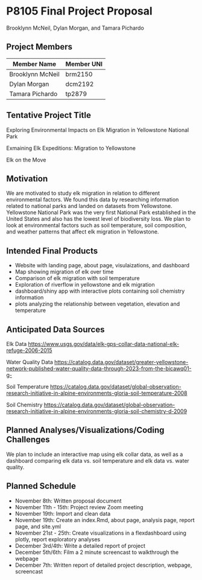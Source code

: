 P8105 Final Project Proposal
================
Brooklynn McNeil, Dylan Morgan, and Tamara Pichardo

## Project Members

| Member Name      | Member UNI |
|------------------|------------|
| Brooklynn McNeil | brm2150    |
| Dylan Morgan     | dcm2192    |
| Tamara Pichardo  | tp2879     |

## Tentative Project Title

Exploring Environmental Impacts on Elk Migration in Yellowstone National
Park

Exmaining Elk Expeditions: Migration to Yellowstone

Elk on the Move

## Motivation

We are motivated to study elk migration in relation to different
environmental factors. We found this data by researching information
related to national parks and landed on datasets from Yellowstone.
Yellowstone National Park was the very first National Park established
in the United States and also has the lowest level of biodiversity loss.
We plan to look at environmental factors such as soil temperature, soil
composition, and weather patterns that affect elk migration in
Yellowstone.

## Intended Final Products

- Website with landing page, about page, visulaizations, and dashboard
- Map showing migration of elk over time
- Comparison of elk migration with soil temperature
- Exploration of riverflow in yellowstone and elk migration
- dashboard/shiny app with interactive plots containing soil chemistry
  information
- plots analyzing the relationship between vegetation, elevation and
  temperature

## Anticipated Data Sources

Elk Data
<https://www.usgs.gov/data/elk-gps-collar-data-national-elk-refuge-2006-2015>

Water Quality Data
<https://catalog.data.gov/dataset/greater-yellowstone-network-published-water-quality-data-through-2023-from-the-bicawq01-g->

Soil Temperature
<https://catalog.data.gov/dataset/global-observation-research-initiative-in-alpine-environments-gloria-soil-temperature-2008>

Soil Chemistry
<https://catalog.data.gov/dataset/global-observation-research-initiative-in-alpine-environments-gloria-soil-chemistry-d-2009>

## Planned Analyses/Visualizations/Coding Challenges

We plan to include an interactive map using elk collar data, as well as
a dashboard comparing elk data vs. soil temperature and elk data
vs. water quality.

## Planned Schedule

- November 8th: Written proposal document
- November 11th - 15th: Project review Zoom meeting
- November 19th: Import and clean data
- November 19th: Create an index.Rmd, about page, analysis page, report
  page, and site.yml
- November 21st - 25th: Create visualizations in a flexdashboard using
  plotly, report exploratory analyses
- December 3rd/4th: Write a detailed report of project
- December 5th/6th: Film a 2 minute screencast to walkthrough the
  webpage
- December 7th: Written report of detailed project description, webpage,
  screencast
